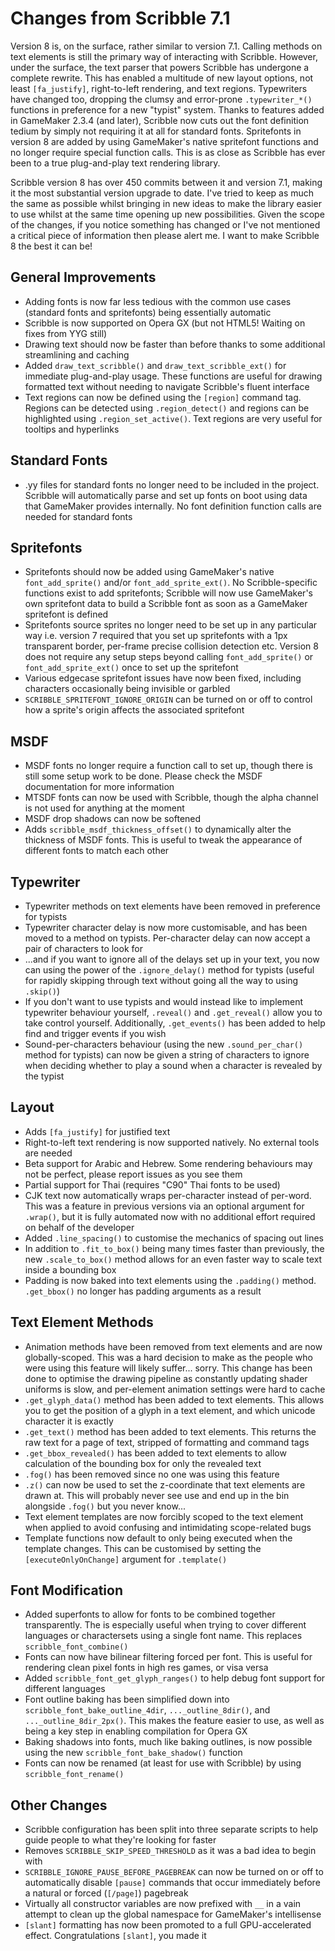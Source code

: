 # Changes from Scribble 7.1

Version 8 is, on the surface, rather similar to version 7.1. Calling methods on text elements is still the primary way of interacting with Scribble. However, under the surface, the text parser that powers Scribble has undergone a complete rewrite. This has enabled a multitude of new layout options, not least `[fa_justify]`, right-to-left rendering, and text regions. Typewriters have changed too, dropping the clumsy and error-prone `.typewriter_*()` functions in preference for a new "typist" system. Thanks to features added in GameMaker 2.3.4 (and later), Scribble now cuts out the font definition tedium by simply not requiring it at all for standard fonts. Spritefonts in version 8 are added by using GameMaker's native spritefont functions and no longer require special function calls. This is as close as Scribble has ever been to a true plug-and-play text rendering library.

Scribble version 8 has over 450 commits between it and version 7.1, making it the most substantial version upgrade to date. I've tried to keep as much the same as possible whilst bringing in new ideas to make the library easier to use whilst at the same time opening up new possibilities. Given the scope of the changes, if you notice something has changed or I've not mentioned a critical piece of information then please alert me. I want to make Scribble 8 the best it can be!

## General Improvements

- Adding fonts is now far less tedious with the common use cases (standard fonts and spritefonts) being essentially automatic
- Scribble is now supported on Opera GX (but not HTML5! Waiting on fixes from YYG still)
- Drawing text should now be faster than before thanks to some additional streamlining and caching
- Added `draw_text_scribble()` and `draw_text_scribble_ext()` for immediate plug-and-play usage. These functions are useful for drawing formatted text without needing to navigate Scribble's fluent interface
- Text regions can now be defined using the `[region]` command tag. Regions can be detected using `.region_detect()` and regions can be highlighted using `.region_set_active()`. Text regions are very useful for tooltips and hyperlinks

## Standard Fonts

- .yy files for standard fonts no longer need to be included in the project. Scribble will automatically parse and set up fonts on boot using data that GameMaker provides internally. No font definition function calls are needed for standard fonts

## Spritefonts

- Spritefonts should now be added using GameMaker's native `font_add_sprite()` and/or `font_add_sprite_ext()`. No Scribble-specific functions exist to add spritefonts; Scribble will now use GameMaker's own spritefont data to build a Scribble font as soon as a GameMaker spritefont is defined
- Spritefonts source sprites no longer need to be set up in any particular way i.e. version 7 required that you set up spritefonts with a 1px transparent border, per-frame precise collision detection etc. Version 8 does not require any setup steps beyond calling `font_add_sprite()` or `font_add_sprite_ext()` once to set up the spritefont
- Various edgecase spritefont issues have now been fixed, including characters occasionally being invisible or garbled
- `SCRIBBLE_SPRITEFONT_IGNORE_ORIGIN` can be turned on or off to control how a sprite's origin affects the associated spritefont

## MSDF

- MSDF fonts no longer require a function call to set up, though there is still some setup work to be done. Please check the MSDF documentation for more information
- MTSDF fonts can now be used with Scribble, though the alpha channel is not used for anything at the moment
- MSDF drop shadows can now be softened
- Adds `scribble_msdf_thickness_offset()` to dynamically alter the thickness of MSDF fonts. This is useful to tweak the appearance of different fonts to match each other

## Typewriter

- Typewriter methods on text elements have been removed in preference for typists
- Typewriter character delay is now more customisable, and has been moved to a method on typists. Per-character delay can now accept a pair of characters to look for
- ...and if you want to ignore all of the delays set up in your text, you now can using the power of the `.ignore_delay()` method for typists (useful for rapidly skipping through text without going all the way to using `.skip()`)
- If you don't want to use typists and would instead like to implement typewriter behaviour yourself, `.reveal()` and `.get_reveal()` allow you to take control yourself. Additionally, `.get_events()` has been added to help find and trigger events if you wish
- Sound-per-characters behaviour (using the new `.sound_per_char()` method for typists) can now be given a string of characters to ignore when deciding whether to play a sound when a character is revealed by the typist

## Layout

- Adds `[fa_justify]` for justified text
- Right-to-left text rendering is now supported natively. No external tools are needed
- Beta support for Arabic and Hebrew. Some rendering behaviours may not be perfect, please report issues as you see them
- Partial support for Thai (requires "C90" Thai fonts to be used)
- CJK text now automatically wraps per-character instead of per-word. This was a feature in previous versions via an optional argument for `.wrap()`, but it is fully automated now with no additional effort required on behalf of the developer
- Added `.line_spacing()` to customise the mechanics of spacing out lines
- In addition to `.fit_to_box()` being many times faster than previously, the new `.scale_to_box()` method allows for an even faster way to scale text inside a bounding box
- Padding is now baked into text elements using the `.padding()` method. `.get_bbox()` no longer has padding arguments as a result

## Text Element Methods

- Animation methods have been removed from text elements and are now globally-scoped. This was a hard decision to make as the people who were using this feature will likely suffer... sorry. This change has been done to optimise the drawing pipeline as constantly updating shader uniforms is slow, and per-element animation settings were hard to cache
- `.get_glyph_data()` method has been added to text elements. This allows you to get the position of a glyph in a text element, and which unicode character it is exactly
- `.get_text()` method has been added to text elements. This returns the raw text for a page of text, stripped of formatting and command tags
- `.get_bbox_revealed()` has been added to text elements to allow calculation of the bounding box for only the revealed text
- `.fog()` has been removed since no one was using this feature
- `.z()` can now be used to set the z-coordinate that text elements are drawn at. This will probably never see use and end up in the bin alongside `.fog()` but you never know...
- Text element templates are now forcibly scoped to the text element when applied to avoid confusing and intimidating scope-related bugs
- Template functions now default to only being executed when the template changes. This can be customised by setting the `[executeOnlyOnChange]` argument for `.template()`

## Font Modification

- Added superfonts to allow for fonts to be combined together transparently. The is especially useful when trying to cover different languages or charactersets using a single font name. This replaces `scribble_font_combine()`
- Fonts can now have bilinear filtering forced per font. This is useful for rendering clean pixel fonts in high res games, or visa versa
- Added `scribble_font_get_glyph_ranges()` to help debug font support for different languages
- Font outline baking has been simplified down into `scribble_font_bake_outline_4dir`, `..._outline_8dir()`, and `..._outline_8dir_2px()`. This makes the feature easier to use, as well as being a key step in enabling compilation for Opera GX
- Baking shadows into fonts, much like baking outlines, is now possible using the new `scribble_font_bake_shadow()` function
- Fonts can now be renamed (at least for use with Scribble) by using `scribble_font_rename()`

## Other Changes

- Scribble configuration has been split into three separate scripts to help guide people to what they're looking for faster
- Removes `SCRIBBLE_SKIP_SPEED_THRESHOLD` as it was a bad idea to begin with
- `SCRIBBLE_IGNORE_PAUSE_BEFORE_PAGEBREAK` can now be turned on or off to automatically disable `[pause]` commands that occur immediately before a natural or forced (`[/page]`) pagebreak
- Virtually all constructor variables are now prefixed with `__` in a vain attempt to clean up the global namespace for GameMaker's intellisense
- `[slant]` formatting has now been promoted to a full GPU-accelerated effect. Congratulations `[slant]`, you made it
